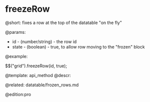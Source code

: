 freezeRow
=============

@short:
	fixes a row at the top of the datatable "on the fly"

@params:

- id - (number/string) - the row id
- state - (boolean) - true, to allow row moving to the "frozen" block


@example:

$$("grid").freezeRow(id, true);

@template:	api_method
@descr:

@related:
datatable/frozen_rows.md

@edition:pro
